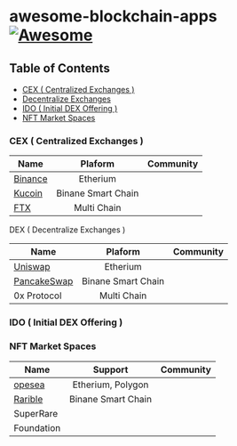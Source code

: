 #  awesome-blockchain-apps  [![Awesome](https://cdn.rawgit.com/sindresorhus/awesome/d7305f38d29fed78fa85652e3a63e154dd8e8829/media/badge.svg?style=flat-square)](https://github.com/sindresorhus/awesome)

## Table of Contents
- [CEX ( Centralized Exchanges )](#CEX ( Centralized Exchanges ))
- [Decentralize Exchanges](#DEX)
- [IDO ( Initial DEX Offering )](IDO ( Initial DEX Offering ))
- [NFT Market Spaces](#NFT-Market-Spaces)


### CEX ( Centralized Exchanges )

| Name   |      Plaform      |  Community |
|----------|:-------------:|------:|
| [Binance](https://binance.com/) |  Etherium |  |
| [Kucoin](https://kucoin.com) |    Binane Smart Chain   |    |
| [FTX](https://ftx.com)| Multi Chain |     |

DEX ( Decentralize Exchanges  )

| Name   |      Plaform      |  Community |
|----------|:-------------:|------:|
| [Uniswap](https://uniswap.org/) |  Etherium |  |
| [PancakeSwap](https://pancakeswap.finance) |    Binane Smart Chain   |    |
| 0x Protocol | Multi Chain |     |


### IDO ( Initial DEX Offering )

###  NFT Market Spaces

| Name   |      Support      |  Community |
|----------|:-------------:|------:|
| [opesea](https://opesea.io/) |  Etherium, Polygon |  |
| [Rarible](https://pancakeswap.finance) |    Binane Smart Chain   |    |
| SuperRare | |     |
| Foundation |  |     |




